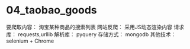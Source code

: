 # 04_taobao_goods
要爬取内容：
  淘宝某种商品的搜索列表
网站反爬：
  采用JS动态渲染内容
请求库：
  requests,urllib
解析库：
  pyquery
存储方式：
  mongodb
其他技术：
  selenium + Chrome 
